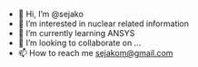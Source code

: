 - 👋 Hi, I’m @sejako
- 👀 I’m interested in nuclear related information
- 🌱 I’m currently learning ANSYS 
- 💞️ I’m looking to collaborate on ...
- 📫 How to reach me sejakom@gmail.com

<!---
sejako/sejako is a ✨ special ✨ repository because its `README.md` (this file) appears on your GitHub profile.
You can click the Preview link to take a look at your changes.
--->
